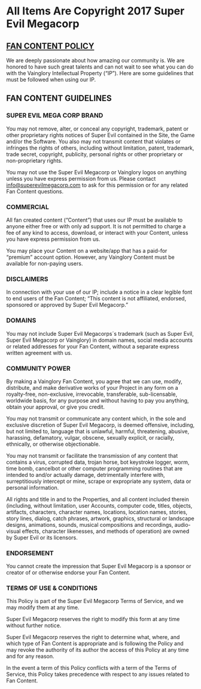 # All Items Are Copyright 2017 Super Evil Megacorp

## [FAN CONTENT POLICY](https://www.vainglorygame.com/fan-content-policy/)

We are deeply passionate about how amazing our community is.  We are honored to have such great talents and can not wait to see what you can do with the Vainglory Intellectual Property (“IP”). Here are some guidelines that must be followed when using our IP.

## FAN CONTENT GUIDELINES
### SUPER EVIL MEGA CORP BRAND

You may not remove, alter, or conceal any copyright, trademark, patent or other proprietary rights notices of Super Evil contained in the Site, the Game and/or the Software. You also may not transmit content that violates or infringes the rights of others, including without limitation, patent, trademark, trade secret, copyright, publicity, personal rights or other proprietary or non-proprietary rights.

You may not use the Super Evil Megacorp or Vainglory logos on anything unless you have express permission from us.  Please contact info@superevilmegacorp.com to ask for this permission or for any related Fan Content questions.

### COMMERCIAL

All fan created content (“Content”) that uses our IP must be available to anyone either free or with only ad support. It is not permitted to charge a fee of any kind to access, download, or interact with your Content, unless you have express permission from us.

You may place your Content on a website/app that has a paid-for “premium” account option. However, any Vainglory Content must be available for non-paying users.

### DISCLAIMERS

In connection with your use of our IP; include a notice in a clear legible font to end users of the Fan Content; “This content is not affiliated, endorsed, sponsored or approved by Super Evil Megacorp.”

### DOMAINS

You may not include Super Evil Megacorps´s trademark (such as Super Evil, Super Evil Megacorp or Vainglory) in domain names, social media accounts or related addresses for your Fan Content, without a separate express written agreement with us.

### COMMUNITY POWER

By making a Vainglory Fan Content, you agree that we can use, modify, distribute, and make derivative works of your Project in any form on a royalty-free, non-exclusive, irrevocable, transferable, sub-licensable, worldwide basis, for any purpose and without having to pay you anything, obtain your approval, or give you credit.

You may not transmit or communicate any content which, in the sole and exclusive discretion of Super Evil Megacorp, is deemed offensive, including, but not limited to, language that is unlawful, harmful, threatening, abusive, harassing, defamatory, vulgar, obscene, sexually explicit, or racially, ethnically, or otherwise objectionable.

You may not transmit or facilitate the transmission of any content that contains a virus, corrupted data, trojan horse, bot keystroke logger, worm, time bomb, cancelbot or other computer programming routines that are intended to and/or actually damage, detrimentally interfere with, surreptitiously intercept or mine, scrape or expropriate any system, data or personal information.

All rights and title in and to the Properties, and all content included therein (including, without limitation, user Accounts, computer code, titles, objects, artifacts, characters, character names, locations, location names, stories, story lines, dialog, catch phrases, artwork, graphics, structural or landscape designs, animations, sounds, musical compositions and recordings, audio-visual effects, character likenesses, and methods of operation) are owned by Super Evil or its licensors.

### ENDORSEMENT

You cannot create the impression that Super Evil Megacorp is a sponsor or creator of or otherwise endorse your Fan Content.

### TERMS OF USE & CONDITIONS

This Policy is part of the Super Evil Megacorp Terms of Service, and we may modify them at any time.

Super Evil Megacorp reserves the right to modify this form at any time without further notice.

Super Evil Megacorp reserves the right to determine what, where, and which type of Fan Content is appropriate and is following the Policy and may revoke the authority of its author the access of this Policy at any time and for any reason.

In the event a term of this Policy conflicts with a term of the Terms of Service, this Policy takes precedence with respect to any issues related to Fan Content.
